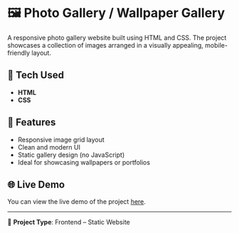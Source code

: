 # 🖼️ Photo Gallery / Wallpaper Gallery

A responsive photo gallery website built using HTML and CSS. The project showcases a collection of images arranged in a visually appealing, mobile-friendly layout.

## 🧰 Tech Used
- **HTML**  
- **CSS**

## 📝 Features
- Responsive image grid layout
- Clean and modern UI
- Static gallery design (no JavaScript)
- Ideal for showcasing wallpapers or portfolios

## 🌐 Live Demo
You can view the live demo of the project [here](https://kmistry-exe.github.io/ImageGrid-HTMLCSS-Feb22/).

---

📁 **Project Type**: Frontend – Static Website  
